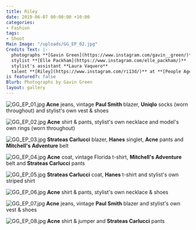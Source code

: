 ```yaml
---
title: Riley
date: 2019-06-07 00:00:00 +10:00
categories:
- Fashion
tags:
- Shoot
Main Image: "/uploads/GG_EP_02.jpg"
Credits Text: |-
  photographs **[Gavin Green](https://www.instagram.com/gavin__green/)**
  stylist **[Elle Packham](https://www.instagram.com/elle_packham/)**
  stylist's assistant **Laura Vaquero**
  talent **[Riley](https://www.instagram.com/ri13d/)** at **[People Agency](https://www.instagram.com/people.agency/)**
is featured?: false
Blurb: Photographs by Gavin Green
layout: gallery
---
```


![GG_EP_01.jpg](/uploads/GG_EP_01.jpg)
**Acne** jeans, vintage **Paul Smith** blazer, **Uniqlo** socks (worn throughout) and stylist's own vest & shoes

![GG_EP_02.jpg](/uploads/GG_EP_02.jpg)
**Acne** shirt & pants, stylist's own necklace and model's own rings (worn throughout)

![GG_EP_03.jpg](/uploads/GG_EP_03.jpg)
**Strateas Carlucci** blazer, **Hanes** singlet, **Acne** pants and **Mitchell's Adventure** belt

![GG_EP_04.jpg](/uploads/GG_EP_04.jpg)
**Acne** coat, vintage Florida t-shirt, **Mitchell's Adventure** belt and **Strateas Carlucci** pants

![GG_EP_05.jpg](/uploads/GG_EP_05.jpg)
**Strateas Carlucci** coat, **Hanes** t-shirt and stylist's own striped shirt

![GG_EP_06.jpg](/uploads/GG_EP_06.jpg)
**Acne** shirt & pants, stylist's own necklace & shoes

![GG_EP_07.jpg](/uploads/GG_EP_07.jpg)
**Acne** jeans, vintage **Paul Smith** blazer and stylist's own vest & shoes

![GG_EP_08.jpg](/uploads/GG_EP_08.jpg)
**Acne** shirt & jumper and **Strateas Carlucci** pants
